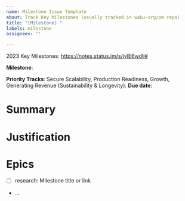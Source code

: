 ```yaml
---
name: Milestone Issue Template
about: Track Key Milestones (usually tracked in waku-org/pm repo)
title: "[Milestone] "
labels: milestone
assignees: ''

---
```


2023 Key Milestones: https://notes.status.im/s/iylE6wdli#

**Milestone**: <!-- URL to the GitHub Milestone -->
<!-- Remove tracks as needed -->
**Priority Tracks**: Secure Scalability, Production Readiness, Growth, Generating Revenue (Sustainability & Longevity).
**Due date**:

# Summary

<!-- Provide a high level summary of the Milestone -->  

# Justification

<!-- Justify the Milestone in the context of the priority tracks and project/collective strategies -->

# Epics

- [ ] research: Milestone title or link 
- ...

